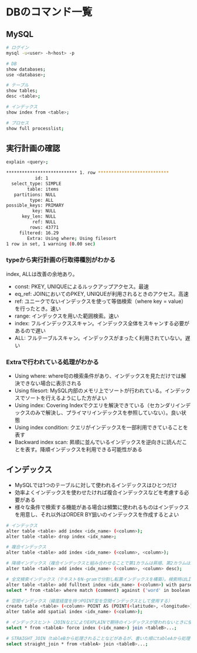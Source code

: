 # DBのコマンド一覧

## MySQL

```sh
# ログイン
mysql -u<user> -h<host> -p

# DB
show databases;
use <database>;

# テーブル
show tables;
desc <table>;

# インデックス
show index from <table>;

# プロセス
show full processlist;
```

## 実行計画の確認

```sh
explain <query>;

*************************** 1. row ***************************
           id: 1
  select_type: SIMPLE
        table: items
   partitions: NULL
         type: ALL
possible_keys: PRIMARY
          key: NULL
      key_len: NULL
          ref: NULL
         rows: 43771
     filtered: 16.29
        Extra: Using where; Using filesort
1 row in set, 1 warning (0.00 sec)
```

### typeから実行計画の行取得種別がわかる

index, ALLは改善の余地あり。

- const: PKEY, UNIQUEによるルックアップアクセス。最速
- eq_ref: JOINにおいてのPKEY, UNIQUEが利用されるときのアクセス。高速
- ref: ユニークでないインデックスを使って等価検索（where key = value）を行ったとき。速い
- range: インデックスを用いた範囲検索。速い
- index: フルインデックススキャン。インデックス全体をスキャンする必要があるので遅い
- ALL: フルテーブルスキャン。インデックスがまったく利用されていない。遅い

### Extraで行われている処理がわかる

- Using where: where句の検索条件があり、インデックスを見ただけでは解決できない場合に表示される
- Using filesort: MySQL内部のメモリ上でソートが行われている。インデックスでソートを行えるようにした方がよい
- Using index: Covering Indexでクエリを解決できている（セカンダリインデックスのみで解決し、プライマリインデックスを参照していない）。良い状態
- Using index condition: クエリがインデックスを一部利用できていることを表す
- Backward index scan: 昇順に並んでいるインデックスを逆向きに読んだことを表す。降順インデックスを利用できる可能性がある

## インデックス

- MySQLでは1つのテーブルに対して使われるインデックスはひとつだけ
- 効率よくインデックスを使わせたければ複合インデックスなどを考慮する必要がある
- 様々な条件で検索する機能がある場合は頻繁に使われるものはインデックスを用意し、それ以外はORDER BY狙いのインデックスを作成するとよい

```sh
# インデックス
alter table <table> add index <idx_name> (<column>);
alter table <table> drop index <idx_name>;

# 複合インデックス
alter table <table> add index <idx_name> (<column>, <column>);

# 降順インデックス（複合インデックスと組み合わせることで第1カラムは昇順、第2カラムは降順ソートのときなどにより効果が高い）
alter table <table> add index <idx_name> (<column>, <column> desc);

# 全文検索インデックス（テキストをN-gramで分割し転置インデックスを構築）。検索時はLIKEではなくMATCHを使う
alter table <table> add fulltext index <idx_name> (<column>) with parser ngram;
select * from <table> where match (comment) against ('word' in boolean mode);

# 空間インデックス（緯度経度を持つPOINT型を空間インデックスとして使用する）
create table <table> (<column> POINT AS (POINT(<latitude>, <longitude>)) STORED NOT NULL)
alter table add spatial index <idx_name> (<column>);

# インデックスヒント（JOINなどによりEXPLAINで期待のインデックスが使われないときに使用する）
select * from <tableA> force index (<idx_name>) join <tableB>...;

# STRAIGHT_JOIN（tableBから処理されることなどがあるが、書いた順にtableAから処理してくれるようになる）
select straight_join * from <tableA> join <tableB>...;
```
